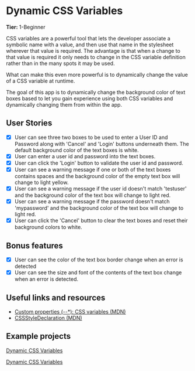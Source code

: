 # Dynamic CSS Variables

**Tier:** 1-Beginner

CSS variables are a powerful tool that lets the developer associate a symbolic
name with a value, and then use that name in the stylesheet wherever that
value is required. The advantage is that when a change to that value is
required it only needs to change in the CSS variable definition rather than in
the many spots it may be used.

What can make this even more powerful is to dynamically change the value of a
CSS variable at runtime.

The goal of this app is to dynamically change the background color of text boxes
based to let you gain experience using both CSS variables and dynamically
changing them from within the app.

## User Stories

- [x] User can see three two boxes to be used to enter a User ID and Password
      along with 'Cancel' and 'Login' buttons underneath them. The default background
      color of the text boxes is white.
- [x] User can enter a user id and password into the text boxes.
- [x] User can click the 'Login' button to validate the user id and password.
- [x] User can see a warning message if one or both of the text boxes contains
      spaces and the background color of the empty text box will change to light
      yellow.
- [x] User can see a warning message if the user id doesn't match 'testuser'
      and the background color of the text box will change to light red.
- [x] User can see a warning message if the password doesn't match 'mypassword'
      and the background color of the text box will change to light red.
- [x] User can click the 'Cancel' button to clear the text boxes and reset
      their background colors to white.

## Bonus features

- [x] User can see the color of the text box border change when an error is
      detected
- [x] User can see the size and font of the contents of the text box change
      when an error is detected.

## Useful links and resources

- [Custom properties (--\*): CSS variables (MDN)](https://developer.mozilla.org/en-US/docs/Web/CSS/--*)
- [CSSStyleDeclaration (MDN)](https://developer.mozilla.org/en-US/docs/Web/API/CSSStyleDeclaration)

## Example projects

[Dynamic CSS Variables](https://codepen.io/gordawn/pen/oOWBXX)

[Dynamic CSS Variables](https://github.com/Lisviks/app-ideas-projects/tree/main/Tier-1/dynamic-css-variables)
